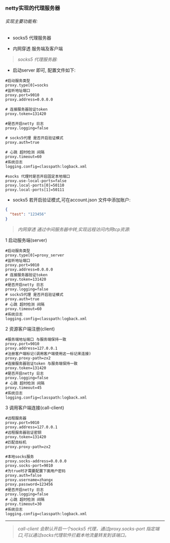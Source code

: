 ### netty实现的代理服务器

###### 实现主要功能有:

* socks5 代理服务器  

* 内网穿透 服务端及客户端

> _socks5 代理服务器:_

* 启动server 即可, 配置文件如下:
```properties
#启动服务类型
proxy.type[0]=socks
#监听地址端口
proxy.port=9010
proxy.address=0.0.0.0

# 连接服务器验证token
proxy.token=131420

#是否开启netty 日志
proxy.logging=false

# socks5代理 是否开启验证模式
proxy.auth=true

# 心跳 超时检测 间隔
proxy.timeout=60
#系统日志
logging.config=classpath:logback.xml

#socks 代理时是否开启固定本地端口
proxy.use-local-ports=false
proxy.local-ports[0]=50110
proxy.local-ports[1]=50111
```
* socks5 若开启验证模式,可在account.json 文件中添加账户:
```json
{
  "test": "123456"
}
```

>_内网穿透 通过中间服务器中转,实现远程访问内网tcp资源:_
    
1 启动服务端(server)
```properties
#启动服务类型
proxy.type[0]=proxy_server
#监听地址端口
proxy.port=9010
proxy.address=0.0.0.0
# 连接服务器验证token
proxy.token=131420
#是否开启netty 日志
proxy.logging=false
# socks5代理 是否开启验证模式
proxy.auth=true
# 心跳 超时检测 间隔
proxy.timeout=60
#系统日志
logging.config=classpath:logback.xml
```

2 资源客户端注册(client)
```properties
#服务端地址端口 与服务端保持一致
proxy.port=9010
proxy.address=127.0.0.1
#注册客户端标记(调用客户端使用这一标记来连接)
proxy.proxy-path=zx2
#连接服务器验证token 与服务端保持一致
proxy.token=131420
#是否开启netty 日志
proxy.logging=false
# 心跳 超时检测 间隔
proxy.timeout=45
#系统日志
logging.config=classpath:logback.xml
```

3 调用客户端连接(call-client)
```properties
#远程服务器
proxy.port=9010
proxy.address=127.0.0.1
#远程服务器验证密钥
proxy.token=131420
#匹配目标机
proxy.proxy-path=zx2

#本地socks服务
proxy.socks-address=0.0.0.0
proxy.socks-port=9010
#为true时才需要配置下面用户密码
proxy.auth=false
proxy.username=zhangx
proxy.password=123456
#是否开启netty 日志
proxy.logging=false
# 心跳 超时检测 间隔
proxy.timeout=30
#系统日志
logging.config=classpath:logback.xml

```
***
> _call-client 会默认开启一个socks5 代理，通过proxy.socks-port 指定端口,可以通过socks代理软件拦截本地流量转发到该端口。_